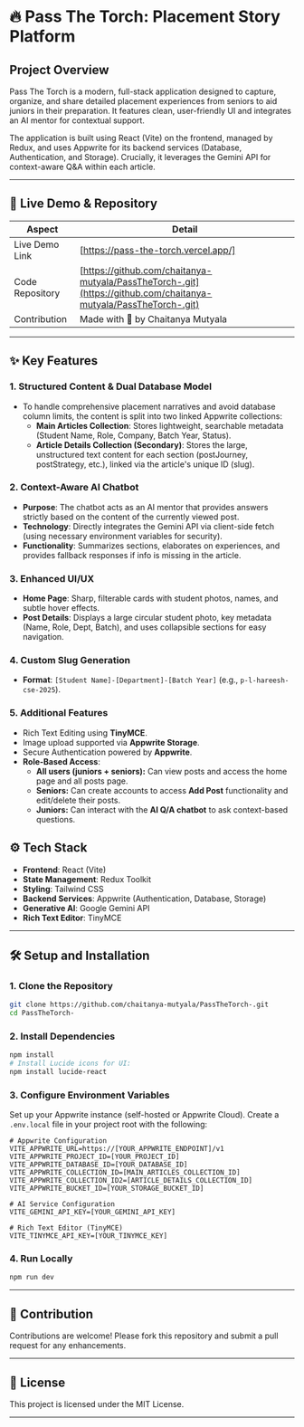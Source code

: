 # 🔥 Pass The Torch: Placement Story Platform

## Project Overview
Pass The Torch is a modern, full-stack application designed to capture, organize, and share detailed placement experiences from seniors to aid juniors in their preparation. It features clean, user-friendly UI and integrates an AI mentor for contextual support.

The application is built using React (Vite) on the frontend, managed by Redux, and uses Appwrite for its backend services (Database, Authentication, and Storage). Crucially, it leverages the Gemini API for context-aware Q&A within each article.

---

## 🚀 Live Demo & Repository

| Aspect | Detail |
|--------|---------|
| Live Demo Link | [https://pass-the-torch.vercel.app/] |
| Code Repository | [https://github.com/chaitanya-mutyala/PassTheTorch-.git](https://github.com/chaitanya-mutyala/PassTheTorch-.git) |
| Contribution | Made with 💙 by Chaitanya Mutyala |

---

## ✨ Key Features

### 1. Structured Content & Dual Database Model
- To handle comprehensive placement narratives and avoid database column limits, the content is split into two linked Appwrite collections:
  - **Main Articles Collection**: Stores lightweight, searchable metadata (Student Name, Role, Company, Batch Year, Status).
  - **Article Details Collection (Secondary)**: Stores the large, unstructured text content for each section (postJourney, postStrategy, etc.), linked via the article's unique ID (slug).

### 2. Context-Aware AI Chatbot
- **Purpose**: The chatbot acts as an AI mentor that provides answers strictly based on the content of the currently viewed post.
- **Technology**: Directly integrates the Gemini API via client-side fetch (using necessary environment variables for security).
- **Functionality**: Summarizes sections, elaborates on experiences, and provides fallback responses if info is missing in the article.

### 3. Enhanced UI/UX
- **Home Page**: Sharp, filterable cards with student photos, names, and subtle hover effects.
- **Post Details**: Displays a large circular student photo, key metadata (Name, Role, Dept, Batch), and uses collapsible sections for easy navigation.

### 4. Custom Slug Generation
- **Format**: `[Student Name]-[Department]-[Batch Year]` (e.g., `p-l-hareesh-cse-2025`).

### 5. Additional Features
- Rich Text Editing using **TinyMCE**.  
- Image upload supported via **Appwrite Storage**.  
- Secure Authentication powered by **Appwrite**.  
- **Role-Based Access**:  
  - **All users (juniors + seniors):** Can view posts and access the home page and all posts page.  
  - **Seniors:** Can create accounts to access **Add Post** functionality and edit/delete their posts.  
  - **Juniors:** Can interact with the **AI Q/A chatbot** to ask context-based questions.  

## ⚙️ Tech Stack

- **Frontend**: React (Vite)
- **State Management**: Redux Toolkit
- **Styling**: Tailwind CSS
- **Backend Services**: Appwrite (Authentication, Database, Storage)
- **Generative AI**: Google Gemini API
- **Rich Text Editor**: TinyMCE

---

## 🛠️ Setup and Installation

### 1. Clone the Repository
```bash
git clone https://github.com/chaitanya-mutyala/PassTheTorch-.git
cd PassTheTorch-
```

### 2. Install Dependencies
```bash
npm install
# Install Lucide icons for UI:
npm install lucide-react
```

### 3. Configure Environment Variables
Set up your Appwrite instance (self-hosted or Appwrite Cloud). Create a `.env.local` file in your project root with the following:

```env
# Appwrite Configuration
VITE_APPWRITE_URL=https://[YOUR_APPWRITE_ENDPOINT]/v1
VITE_APPWRITE_PROJECT_ID=[YOUR_PROJECT_ID]
VITE_APPWRITE_DATABASE_ID=[YOUR_DATABASE_ID]
VITE_APPWRITE_COLLECTION_ID=[MAIN_ARTICLES_COLLECTION_ID]
VITE_APPWRITE_COLLECTION_ID2=[ARTICLE_DETAILS_COLLECTION_ID]
VITE_APPWRITE_BUCKET_ID=[YOUR_STORAGE_BUCKET_ID]

# AI Service Configuration
VITE_GEMINI_API_KEY=[YOUR_GEMINI_API_KEY]

# Rich Text Editor (TinyMCE)
VITE_TINYMCE_API_KEY=[YOUR_TINYMCE_KEY]
```

### 4. Run Locally
```bash
npm run dev
```



---

## 🤝 Contribution
Contributions are welcome! Please fork this repository and submit a pull request for any enhancements.

---

## 📜 License
This project is licensed under the MIT License.

---
